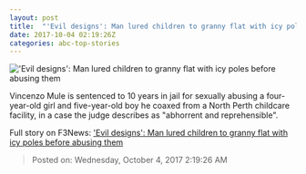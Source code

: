 ```yaml
---
layout: post
title:  "'Evil designs': Man lured children to granny flat with icy poles before abusing them"
date: 2017-10-04 02:19:26Z
categories: abc-top-stories
---
```


!['Evil designs': Man lured children to granny flat with icy poles before abusing them](http://www.abc.net.au/news/image/7347940-1x1-700x700.jpg)

Vincenzo Mule is sentenced to 10 years in jail for sexually abusing a four-year-old girl and five-year-old boy he coaxed from a North Perth childcare facility, in a case the judge describes as "abhorrent and reprehensible".


Full story on F3News: ['Evil designs': Man lured children to granny flat with icy poles before abusing them](http://www.f3nws.com/n/MXuBfG)

> Posted on: Wednesday, October 4, 2017 2:19:26 AM

